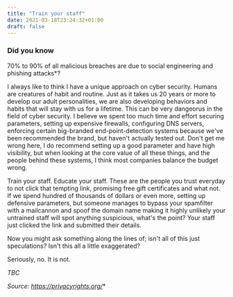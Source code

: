 ```yaml
---
title: "Train your staff"
date: 2021-03-18T23:24:32+01:00
draft: false
---
```


### Did you know
70% to 90% of all malicious breaches are due to social engineering and phishing attacks*?

I always like to think I have a unique approach on cyber security. 
Humans are creatures of habit and routine. Just as it takes us 20 years or more to develop our adult personalities, we are also developing behaviors and habits that will stay with us for a lifetime. This can be very dangeorus in the field of cyber security.
I believe we spent too much time and effort securing parameters, setting up expensive firewalls, configuring DNS servers, enforcing certain big-branded end-point-detection systems because we've been recommended the brand, but haven't actually tested out.
Don't get me wrong here, I do recommend setting up a good parameter and have high visibility, but when looking at the core value of all these things, and the people behind these systems, I think most companies balance the budget wrong.

Train your staff. Educate your staff. These are the people you trust everyday to not click that tempting link, promising free gift certificates and what not. If we spend hundred of thousands of dollars or even more, setting up defensive parameters, but someone manages to bypass your spamfilter with a mailcannon and spoof the domain name making it highly unlikely your untrained staff will spot anything suspicious, what's the point?
Your staff just clicked the link and submitted their details.

Now you might ask something along the lines of; isn't all of this just speculations? Isn't this all a little exaggerated?

Seriously, no. It is not.



*TBC*



*Source: https://privacyrights.org/**